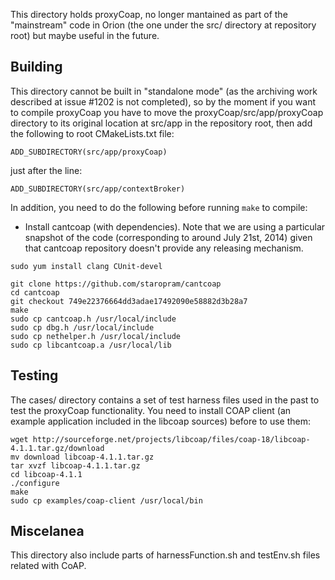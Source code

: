 This directory holds proxyCoap, no longer mantained as part of the "mainstream" code in Orion (the one
under the src/ directory at repository root) but maybe useful in the future.

## Building

This directory cannot be built in "standalone mode" (as the archiving work described at issue #1202 is not
completed), so by the moment if you want to compile proxyCoap you have to move the
proxyCoap/src/app/proxyCoap directory to its original location at src/app in the repository root, then add
the following to root CMakeLists.txt file:

```
ADD_SUBDIRECTORY(src/app/proxyCoap)
```

just after the line:

```
ADD_SUBDIRECTORY(src/app/contextBroker)
```

In addition, you need to do the following before running `make` to compile:

* Install cantcoap (with dependencies). Note that we are using a particular snapshot of the code (corresponding
  to around July 21st, 2014) given that cantcoap repository doesn't provide any releasing mechanism.


```
sudo yum install clang CUnit-devel

git clone https://github.com/staropram/cantcoap
cd cantcoap
git checkout 749e22376664dd3adae17492090e58882d3b28a7
make
sudo cp cantcoap.h /usr/local/include
sudo cp dbg.h /usr/local/include
sudo cp nethelper.h /usr/local/include
sudo cp libcantcoap.a /usr/local/lib
```


## Testing

The cases/ directory contains a set of test harness files used in the past to test the
proxyCoap functionality. You need to install COAP client (an example application included in the
libcoap sources) before to use them:

```
wget http://sourceforge.net/projects/libcoap/files/coap-18/libcoap-4.1.1.tar.gz/download
mv download libcoap-4.1.1.tar.gz
tar xvzf libcoap-4.1.1.tar.gz
cd libcoap-4.1.1
./configure
make
sudo cp examples/coap-client /usr/local/bin
```

## Miscelanea

This directory also include parts of harnessFunction.sh and testEnv.sh files related with CoAP.
